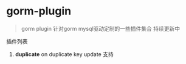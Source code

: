 # gorm-plugin


>gorm plugin 针对gorm mysql驱动定制的一些插件集合 持续更新中

插件列表

1. **duplicate** on duplicate key update 支持

